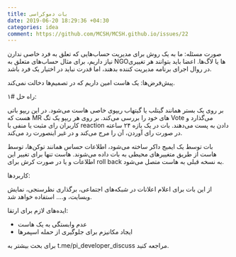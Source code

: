 ```yaml
---
title: بات دموکراسی
date: 2019-06-20 18:29:36 +04:30
categories: idea
comment: https://github.com/MCSH/MCSH.github.io/issues/22
---
```


صورت مسئله‌: ما به یک روش برای مدیریت حساب‌هایی که تعلق به فرد خاصی ندارن نیاز داریم، برای مثال حساب‌های متعلق به NGOها یا لاگ‌ها. اعضا باید بتوانند هر تغییری در روال اجرای برنامه مدیریت کننده بدهند، اما قدرت نباید در اختیار یک فرد باشد.

پیش‌فرض‌ها: یک هاست امین داریم که در تصمیم‌ها دخالت نمی‌کند.

راه حل #۱:

بر روی یک بستر همانند گیتلب یا گیتهاب ریپوی خاصی هاست می‌شود. در این ریپو باتی هست که MR های خود را بررسی می‌کند. بر روی هر ریپو یک تگ Vote می‌گذارد و کاربران رای مثبت یا منفی با reaction دادن به پست می‌دهند. بات در یک بازه ۲۴ ساعته در صورت رای آوردن، آن را مرج می‌کند و در غیر اینصورت رد می‌کند.

بات توسط یک ایمیج داکر ساخته می‌شود، اطلاعات حساس همانند توکن‌ها، توسط هاست از طریق متغییرهای محیطی به بات داده می‌شوند. هاست تنها برای تغییر این اطلاعات و یا در صورت کرش برای roll back به نسخه قبلی به هاست متصل می‌شود.

کاربردها:

از این بات برای اعلام اعلانات در شبکه‌های اجتماعی، برگذاری نظرسنجی، نمایش وبسایت، و.... استفاده خواهد شد.

ایده‌های لازم برای ارتقا:
*  عدم وابستگی به یک هاست
* ایجاد مکانیزم برای جلوگیری از حمله اسپمرها

برای بحث بیشتر به t.me/pi_developer_discuss مراجعه کنید.
